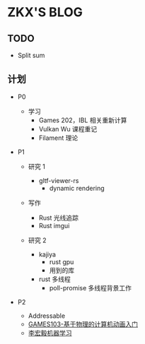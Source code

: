 # ZKX'S BLOG

## TODO

- Split sum

## 计划

- P0

  - 学习
    - Games 202，IBL 相关重新计算
    - Vulkan Wu 课程重记
    - Filament 理论
- P1

  - 研究 1

    - gltf-viewer-rs
      - dynamic rendering
  - 写作

    - Rust 光线追踪
    - Rust imgui
  - 研究 2

    - kajiya
      - rust gpu
      - 用到的库
    - rust 多线程
      - poll-promise 多线程背景工作
- P2

  - Addressable
  - [GAMES103-基于物理的计算机动画入门](https://www.bilibili.com/video/BV12Q4y1S73g)
  - [李宏毅机器学习](https://www.bilibili.com/video/BV1JE411g7XF)
